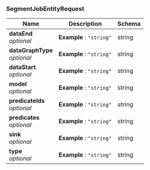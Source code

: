 
<a name="segmentjobentityrequest"></a>
### SegmentJobEntityRequest

|Name|Description|Schema|
|---|---|---|
|**dataEnd**  <br>*optional*|**Example** : `"string"`|string|
|**dataGraphType**  <br>*optional*|**Example** : `"string"`|string|
|**dataStart**  <br>*optional*|**Example** : `"string"`|string|
|**model**  <br>*optional*|**Example** : `"string"`|string|
|**predicateIds**  <br>*optional*|**Example** : `"string"`|string|
|**predicates**  <br>*optional*|**Example** : `"string"`|string|
|**sink**  <br>*optional*|**Example** : `"string"`|string|
|**type**  <br>*optional*|**Example** : `"string"`|string|



